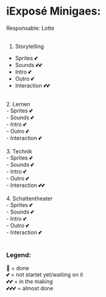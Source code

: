 # iExposé Minigaes: 
Responsable: Lotte <br>
<br>
1. Storytelling <br>
- Sprites 💕<br>
- Sounds 💕💕<br>
- Intro 💕<br>
- Outro 💕<br>
- Interaction 💕💕<br>
<br>
2. Lernen <br>
- Sprites 💕<br>
- Sounds 💕<br>
- Intro 💕<br>
- Outro 💕<br>
- Interaction 💕<br>
<br>
3. Technik <br>
- Sprites 💕<br>
- Sounds 💕<br>
- Intro 💕<br>
- Outro 💕<br>
- Interaction 💕💕<br>
<br>
4. Schattentheater <br>
- Sprites 💕<br>
- Sounds 💕<br>
- Intro 💕<br>
- Outro 💕<br>
- Interaction 💕<br>
<br>

### Legend:
💝 = done<br>
💕 = not startet yet/waiting on it<br>
💕💕 = in the making<br>
💕💕💕 = almost done<br>
